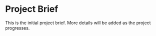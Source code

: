 # Project Brief

This is the initial project brief. More details will be added as the project progresses.
